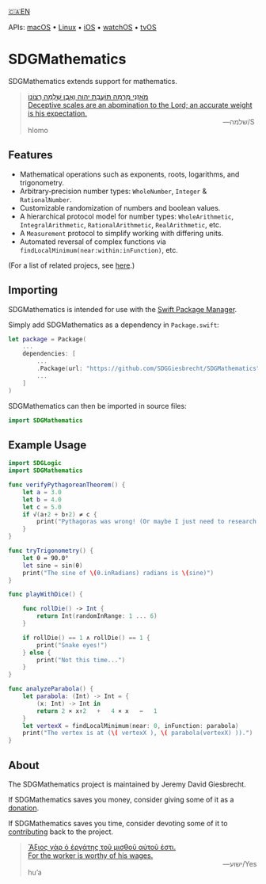 <!--
 README.md

 This source file is part of the SDGMathematics open source project.
 https://sdggiesbrecht.github.io/SDGMathematics/macOS

 Copyright ©2016–2017 Jeremy David Giesbrecht and the SDGMathematics project contributors.

 Soli Deo gloria.

 Licensed under the Apache Licence, Version 2.0.
 See http://www.apache.org/licenses/LICENSE-2.0 for licence information.
 -->

<!--
 !!!!!!! !!!!!!! !!!!!!! !!!!!!! !!!!!!! !!!!!!! !!!!!!!
 This file is managed by Workspace.
 Manual changes will not persist.
 For more information, see:
 https://github.com/SDGGiesbrecht/Workspace/blob/master/Documentation/Read‐Me.md
 !!!!!!! !!!!!!! !!!!!!! !!!!!!! !!!!!!! !!!!!!! !!!!!!!
 -->

[🇨🇦EN](Documentation/🇨🇦EN%20Read%20Me.md) <!--Skip in Jazzy-->

APIs: [macOS](https://sdggiesbrecht.github.io/SDGMathematics/macOS) • [Linux](https://sdggiesbrecht.github.io/SDGMathematics/Linux) • [iOS](https://sdggiesbrecht.github.io/SDGMathematics/iOS) • [watchOS](https://sdggiesbrecht.github.io/SDGMathematics/watchOS) • [tvOS](https://sdggiesbrecht.github.io/SDGMathematics/tvOS)

# SDGMathematics

SDGMathematics extends support for mathematics.

> [מֹאזְנֵי מִרְמָה תּוֹעֲבַת יהוה וְאֶבֶן שְׁלֵמָה רְצוֹנוֹ׃<br>Deceptive scales are an abomination to the Lord; an accurate weight is his expectation.](https://www.biblegateway.com/passage/?search=Proverbs+11&version=WLC;NIV)<br>&nbsp;&nbsp;&nbsp;&nbsp;&nbsp;&nbsp;&nbsp;&nbsp;&nbsp;&nbsp;&nbsp;&nbsp;&nbsp;&nbsp;&nbsp;&nbsp;&nbsp;&nbsp;&nbsp;&nbsp;&nbsp;&nbsp;&nbsp;&nbsp;&nbsp;&nbsp;&nbsp;&nbsp;&nbsp;&nbsp;&nbsp;&nbsp;&nbsp;&nbsp;&nbsp;&nbsp;&nbsp;&nbsp;&nbsp;&nbsp;&nbsp;&nbsp;&nbsp;&nbsp;&nbsp;&nbsp;&nbsp;&nbsp;&nbsp;&nbsp;&nbsp;&nbsp;&nbsp;&nbsp;&nbsp;&nbsp;&nbsp;&nbsp;&nbsp;&nbsp;&nbsp;&nbsp;&nbsp;&nbsp;&nbsp;&nbsp;&nbsp;&nbsp;&nbsp;&nbsp;&nbsp;&nbsp;&nbsp;&nbsp;&nbsp;&nbsp;&nbsp;&nbsp;&nbsp;&nbsp;&nbsp;&nbsp;&nbsp;&nbsp;&nbsp;&nbsp;&nbsp;&nbsp;&nbsp;&nbsp;&nbsp;&nbsp;&nbsp;&nbsp;&nbsp;&nbsp;&nbsp;&nbsp;&nbsp;&nbsp;―‎שלמה/Shlomo

## Features

- Mathematical operations such as exponents, roots, logarithms, and trigonometry.
- Arbitrary‐precision number types: `WholeNumber`, `Integer` & `RationalNumber`.
- Customizable randomization of numbers and boolean values.
- A hierarchical protocol model for number types: `WholeArithmetic`, `IntegralArithmetic`, `RationalArithmetic`, `RealArithmetic`, etc.
- A `Measurement` protocol to simplify working with differing units.
- Automated reversal of complex functions via `findLocalMinimum(near:within:inFunction)`, etc.

(For a list of related projecs, see [here](Documentation/🇨🇦EN%20Related%20Projects.md).) <!--Skip in Jazzy-->

## Importing

SDGMathematics is intended for use with the [Swift Package Manager](https://swift.org/package-manager/).

Simply add SDGMathematics as a dependency in `Package.swift`:

```swift
let package = Package(
    ...
    dependencies: [
        ...
        .Package(url: "https://github.com/SDGGiesbrecht/SDGMathematics", versions: "1.0.2" ..< "2.0.0"),
        ...
    ]
)
```

SDGMathematics can then be imported in source files:

```swift
import SDGMathematics
```

## Example Usage

```swift
import SDGLogic
import SDGMathematics

func verifyPythagoreanTheorem() {
    let a = 3.0
    let b = 4.0
    let c = 5.0
    if √(a↑2 + b↑2) ≠ c {
        print("Pythagoras was wrong! (Or maybe I just need to research floating point numbers...)")
    }
}

func tryTrigonometry() {
    let θ = 90.0°
    let sine = sin(θ)
    print("The sine of \(θ.inRadians) radians is \(sine)")
}

func playWithDice() {

    func rollDie() -> Int {
        return Int(randomInRange: 1 ... 6)
    }

    if rollDie() == 1 ∧ rollDie() == 1 {
        print("Snake eyes!")
    } else {
        print("Not this time...")
    }
}

func analyzeParabola() {
    let parabola: (Int) -> Int = {
        (x: Int) -> Int in
        return 2 × x↑2   +   4 × x   −   1
    }
    let vertexX = findLocalMinimum(near: 0, inFunction: parabola)
    print("The vertex is at (\( vertexX ), \( parabola(vertexX) )).")
}
```

## About

The SDGMathematics project is maintained by Jeremy David Giesbrecht.

If SDGMathematics saves you money, consider giving some of it as a [donation](https://paypal.me/JeremyGiesbrecht).

If SDGMathematics saves you time, consider devoting some of it to [contributing](https://github.com/SDGGiesbrecht/SDGMathematics) back to the project.

> [Ἄξιος γὰρ ὁ ἐργάτης τοῦ μισθοῦ αὐτοῦ ἐστι.<br>For the worker is worthy of his wages.](https://www.biblegateway.com/passage/?search=Luke+10&version=SBLGNT;NIV)<br>&nbsp;&nbsp;&nbsp;&nbsp;&nbsp;&nbsp;&nbsp;&nbsp;&nbsp;&nbsp;&nbsp;&nbsp;&nbsp;&nbsp;&nbsp;&nbsp;&nbsp;&nbsp;&nbsp;&nbsp;&nbsp;&nbsp;&nbsp;&nbsp;&nbsp;&nbsp;&nbsp;&nbsp;&nbsp;&nbsp;&nbsp;&nbsp;&nbsp;&nbsp;&nbsp;&nbsp;&nbsp;&nbsp;&nbsp;&nbsp;&nbsp;&nbsp;&nbsp;&nbsp;&nbsp;&nbsp;&nbsp;&nbsp;&nbsp;&nbsp;&nbsp;&nbsp;&nbsp;&nbsp;&nbsp;&nbsp;&nbsp;&nbsp;&nbsp;&nbsp;&nbsp;&nbsp;&nbsp;&nbsp;&nbsp;&nbsp;&nbsp;&nbsp;&nbsp;&nbsp;&nbsp;&nbsp;&nbsp;&nbsp;&nbsp;&nbsp;&nbsp;&nbsp;&nbsp;&nbsp;&nbsp;&nbsp;&nbsp;&nbsp;&nbsp;&nbsp;&nbsp;&nbsp;&nbsp;&nbsp;&nbsp;&nbsp;&nbsp;&nbsp;&nbsp;&nbsp;&nbsp;&nbsp;&nbsp;&nbsp;―‎ישוע/Yeshuʼa
